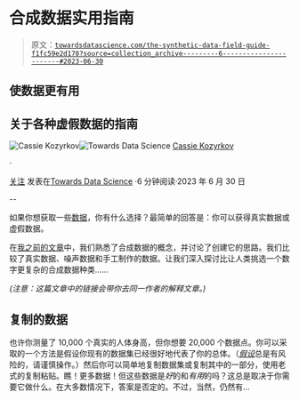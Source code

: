 # 合成数据实用指南

> 原文：[`towardsdatascience.com/the-synthetic-data-field-guide-f1fc59e2d178?source=collection_archive---------6-----------------------#2023-06-30`](https://towardsdatascience.com/the-synthetic-data-field-guide-f1fc59e2d178?source=collection_archive---------6-----------------------#2023-06-30)

## 使数据更有用

## 关于各种虚假数据的指南

[](https://kozyrkov.medium.com/?source=post_page-----f1fc59e2d178--------------------------------)![Cassie Kozyrkov](https://kozyrkov.medium.com/?source=post_page-----f1fc59e2d178--------------------------------)[](https://towardsdatascience.com/?source=post_page-----f1fc59e2d178--------------------------------)![Towards Data Science](https://towardsdatascience.com/?source=post_page-----f1fc59e2d178--------------------------------) [Cassie Kozyrkov](https://kozyrkov.medium.com/?source=post_page-----f1fc59e2d178--------------------------------)

·

[关注](https://medium.com/m/signin?actionUrl=https%3A%2F%2Fmedium.com%2F_%2Fsubscribe%2Fuser%2F2fccb851bb5e&operation=register&redirect=https%3A%2F%2Ftowardsdatascience.com%2Fthe-synthetic-data-field-guide-f1fc59e2d178&user=Cassie+Kozyrkov&userId=2fccb851bb5e&source=post_page-2fccb851bb5e----f1fc59e2d178---------------------post_header-----------) 发表在[Towards Data Science](https://towardsdatascience.com/?source=post_page-----f1fc59e2d178--------------------------------) ·6 分钟阅读·2023 年 6 月 30 日[](https://medium.com/m/signin?actionUrl=https%3A%2F%2Fmedium.com%2F_%2Fvote%2Ftowards-data-science%2Ff1fc59e2d178&operation=register&redirect=https%3A%2F%2Ftowardsdatascience.com%2Fthe-synthetic-data-field-guide-f1fc59e2d178&user=Cassie+Kozyrkov&userId=2fccb851bb5e&source=-----f1fc59e2d178---------------------clap_footer-----------)

--

[](https://medium.com/m/signin?actionUrl=https%3A%2F%2Fmedium.com%2F_%2Fbookmark%2Fp%2Ff1fc59e2d178&operation=register&redirect=https%3A%2F%2Ftowardsdatascience.com%2Fthe-synthetic-data-field-guide-f1fc59e2d178&source=-----f1fc59e2d178---------------------bookmark_footer-----------)

如果你想获取一些[数据](http://bit.ly/quaesita_data)，你有什么选择？最简单的回答是：你可以获得真实数据或虚假数据。

在[我之前的文章](https://bit.ly/quaesita_synthguide1)中，我们熟悉了合成数据的概念，并讨论了创建它的思路。我们比较了真实数据、噪声数据和手工制作的数据。让我们深入探讨比让人类挑选一个数字更复杂的合成数据种类……

*(注意：这篇文章中的链接会带你去同一作者的解释文章。)*

## 复制的数据

也许你测量了 10,000 个真实的人体身高，但你想要 20,000 个数据点。你可以采取的一个方法是假设你现有的数据集已经很好地代表了你的总体。（[*假设*](http://bit.ly/quaesita_saddest)总是有风险的，请谨慎操作。）然后你可以简单地复制数据集或复制其中的一部分，使用老式的复制粘贴。瞧！更多数据！但这些数据是*好*的和*有用*的吗？这总是取决于你需要它做什么。在大多数情况下，答案是否定的。不过，当然，仍然有...
